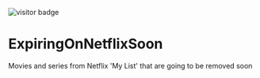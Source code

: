 ![visitor badge](https://visitor-badge-reloaded.herokuapp.com/badge?page_id=IvanPerez9.ExpiringOnNetflixSoon&color=be54c6&style=flat&logo=Github)

# ExpiringOnNetflixSoon
Movies and series from Netflix 'My List' that are going to be removed soon
